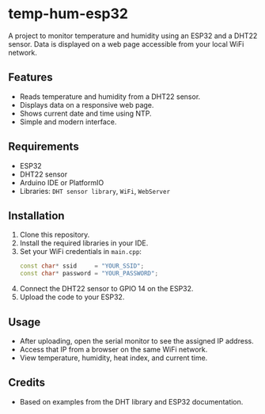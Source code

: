 # temp-hum-esp32

A project to monitor temperature and humidity using an ESP32 and a DHT22 sensor. Data is displayed on a web page accessible from your local WiFi network.

## Features

- Reads temperature and humidity from a DHT22 sensor.
- Displays data on a responsive web page.
- Shows current date and time using NTP.
- Simple and modern interface.

## Requirements

- ESP32
- DHT22 sensor
- Arduino IDE or PlatformIO
- Libraries: `DHT sensor library`, `WiFi`, `WebServer`

## Installation

1. Clone this repository.
2. Install the required libraries in your IDE.
3. Set your WiFi credentials in `main.cpp`:
   ```cpp
   const char* ssid     = "YOUR_SSID";
   const char* password = "YOUR_PASSWORD";
   ```
4. Connect the DHT22 sensor to GPIO 14 on the ESP32.
5. Upload the code to your ESP32.

## Usage

- After uploading, open the serial monitor to see the assigned IP address.
- Access that IP from a browser on the same WiFi network.
- View temperature, humidity, heat index, and current time.

## Credits

- Based on examples from the DHT library and ESP32 documentation.
